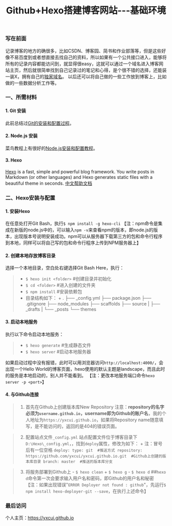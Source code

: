 ﻿---
title: Github+Hexo搭建博客网站---基础环境
tags: Github
---
### 写在前面
记录博客的地方的确很多，比如CSDN、博客园、简书和作业部落等，但是这些好像不易百度到或者想直接去找自己的资料，所以如果有一个公共接口进入，能够将所有的记录内容都能访问到，就显得很easy，这就可以通过一个域名进入博客网站主页，然后就很简单找到自己记录过的笔记和心得，是个很不错的选择，还能装一装X，拥有自己的[独家域名][1]。
以后还可以将自己做的一些工作放到博客上，比如做的一些数据分析工作等。

### 一、所需材料
#### 1. Git 安装
此前总结过[Git的安装和配置过程](https://zybuluo.com/ecnu-cyx/note/692971)。

#### 2. Node.js 安装
菜鸟教程上有很好的[Node.js安装和配置教程](http://www.runoob.com/nodejs/nodejs-install-setup.html)。

#### 3. Hexo
[Hexo][2] is a fast, simple and powerful blog framework. You write posts in Markdown (or other languages) and Hexo generates static files with a beautiful theme in seconds. [中文帮助文档][3]

### 二、Hexo安装与配置
#### 1. 安装Hexo
在任意处打开Git Bash，执行`$ npm install -g hexo-cli` 
【注：npm命令是集成在新版的node.js中的，可以输入`npm -v`来查看npm的版本，即node.js的版本，出现版本号说明安装成功。npm可以从服务器下载第三方的包和命令行程序到本地，同样可以将自己写的包和命令行程序上传到NPM服务器上】

#### 2. 创建本地存放博客目录
选择一个本地目录，空白处右键选择Git Bash Here，执行：
>- `$ hexo init <folder>`  #创建目录并初始化
>- `$ cd <folder>`  #进入创建的文件夹
>- `$ npm install`  #安装依赖包
>- 目录结构如下：
    + .
        ├── _config.yml
        ├── package.json
        ├── .gitignore
        ├── node_modules
        ├── scaffolds
        ├── source
        |   ├── _drafts
        |   └── _posts
        └── themes
        
#### 3. 启动本地服务
执行以下命令启动本地服务：
>- `$ hexo generate`  #生成静态文件
>- `$ hexo server`  #启动本地服务器

如果启动过程中没有报错，此时可以用浏览器访问`http://localhost:4000/`，会出现一个Hello World的博客页面，hexo使用的默认主题是landscape，而且此时的服务是本地启动的，别人并不能看到。
【注：更改本地服务端口命令`hexo server -p <port>`】

#### 4. 与Github连接
>1. 首先在Github上创建版本库New Repository
注意：**repository的名字必须为`username.github.io`，username即为Github的账户名**，我的个人地址为`https://yxcui.github.io`，如果将Repository name随意填写，是不能访问的，返回的是404的错误页面。

>2. 配置站点文件`_config.yml`
站点配置文件位于博客目录下`D:\Hexo\_config.yml`，，找到`deploy`属性，修改为如下：
    + 注：冒号后有一位空格
    `deploy:
        type: git  #推送方式
        repository: https://github.com/yxcui/yxcui.github.io.git  #Github上创建的版本库目录
        branch: master  #推送的版本库分支`

>3. 将服务部署到Github上
    - `$ hexo clean`
    + `$ hexo g`
    - `$ hexo d`  ##`hexo d`命令第一次会要求输入用户名和密码，即Github的用户名和秘密
【注：如果出现错误"`ERROR Deployer not found : github`"，先运行`$ npm install hexo-deployer-git --save`，在执行上述命令】

### 最后访问
个人主页：https://yxcui.github.io





  [1]: https://yxcui.github.io/
  [2]: https://hexo.io/
  [3]: https://hexo.io/zh-cn/docs/